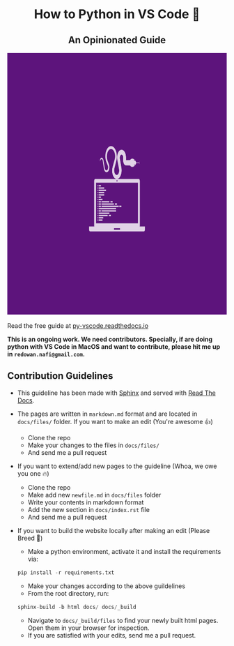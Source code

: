 <div align="center">

# How to Python in VS Code 🦄

## An Opinionated Guide

<img src="/ext/logo.png" width="900" height="600">
</div>

Read the free guide at [py-vscode.readthedocs.io](py-vscode.readthedocs.io)

**This is an ongoing work. We need contributors. Specially, if are doing python with VS Code in MacOS and want to contribute, please hit me up in `redowan.nafi@gmail.com`.**

## Contribution Guidelines
* This guideline has been made with [Sphinx](http://www.sphinx-doc.org/en/master/) and served with [Read The Docs](https://readthedocs.org/).

* The pages are written in `markdown.md` format and are located in `docs/files/` folder. If you want to make an edit (You're awesome 👍)

    * Clone the repo
    * Make your changes to the files in `docs/files/`
    * And send me a pull request

* If you want to extend/add new pages to the guideline (Whoa, we owe you one 🔥)
    * Clone the repo
    * Make add new `newfile.md` in `docs/files` folder
    * Write your contents in markdown format
    * Add the new section in `docs/index.rst` file
    * And send me a pull request

* If you want to build the website locally after making an edit (Please Breed 🔱)

    * Make a python environment, activate it and install the requirements via:
    ```python
    pip install -r requirements.txt
    ```
    * Make your changes according to the above guildelines
    * From the root directory, run:
    ```python
    sphinx-build -b html docs/ docs/_build
    ```
    * Navigate to `docs/_build/files` to find your newly built html pages. Open them in your browser for inspection.
    * If you are satisfied with your edits, send me a pull request.
